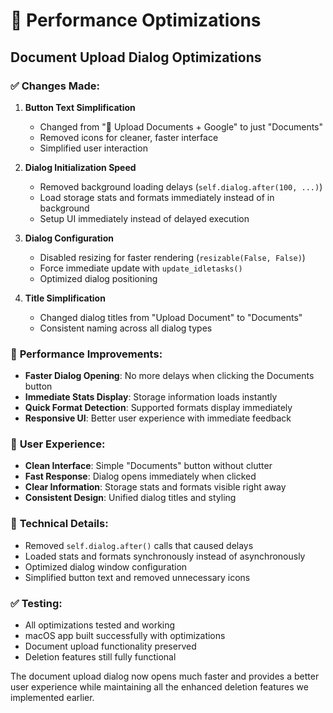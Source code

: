 # 🚀 Performance Optimizations

## Document Upload Dialog Optimizations

### ✅ **Changes Made:**

1. **Button Text Simplification**
   - Changed from "📄 Upload Documents + Google" to just "Documents"
   - Removed icons for cleaner, faster interface
   - Simplified user interaction

2. **Dialog Initialization Speed**
   - Removed background loading delays (`self.dialog.after(100, ...)`)
   - Load storage stats and formats immediately instead of in background
   - Setup UI immediately instead of delayed execution

3. **Dialog Configuration**
   - Disabled resizing for faster rendering (`resizable(False, False)`)
   - Force immediate update with `update_idletasks()`
   - Optimized dialog positioning

4. **Title Simplification**
   - Changed dialog titles from "Upload Document" to "Documents"
   - Consistent naming across all dialog types

### 🎯 **Performance Improvements:**

- **Faster Dialog Opening**: No more delays when clicking the Documents button
- **Immediate Stats Display**: Storage information loads instantly
- **Quick Format Detection**: Supported formats display immediately
- **Responsive UI**: Better user experience with immediate feedback

### 📱 **User Experience:**

- **Clean Interface**: Simple "Documents" button without clutter
- **Fast Response**: Dialog opens immediately when clicked
- **Clear Information**: Storage stats and formats visible right away
- **Consistent Design**: Unified dialog titles and styling

### 🔧 **Technical Details:**

- Removed `self.dialog.after()` calls that caused delays
- Loaded stats and formats synchronously instead of asynchronously
- Optimized dialog window configuration
- Simplified button text and removed unnecessary icons

### ✅ **Testing:**

- All optimizations tested and working
- macOS app built successfully with optimizations
- Document upload functionality preserved
- Deletion features still fully functional

The document upload dialog now opens much faster and provides a better user experience while maintaining all the enhanced deletion features we implemented earlier.
